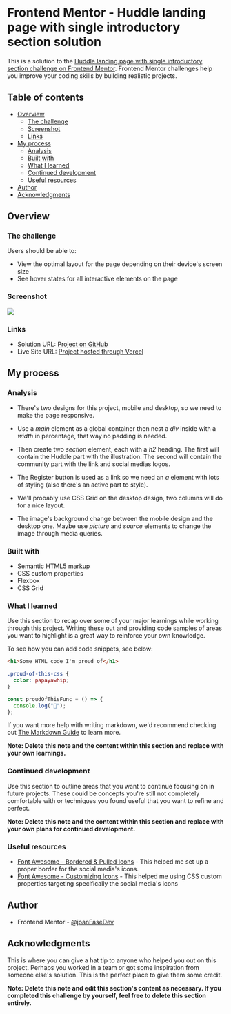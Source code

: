 # Frontend Mentor - Huddle landing page with single introductory section solution

This is a solution to the [Huddle landing page with single introductory section challenge on Frontend Mentor](https://www.frontendmentor.io/challenges/huddle-landing-page-with-a-single-introductory-section-B_2Wvxgi0). Frontend Mentor challenges help you improve your coding skills by building realistic projects.

## Table of contents

- [Overview](#overview)
  - [The challenge](#the-challenge)
  - [Screenshot](#screenshot)
  - [Links](#links)
- [My process](#my-process)
  - [Analysis](#analysis)
  - [Built with](#built-with)
  - [What I learned](#what-i-learned)
  - [Continued development](#continued-development)
  - [Useful resources](#useful-resources)
- [Author](#author)
- [Acknowledgments](#acknowledgments)

## Overview

### The challenge

Users should be able to:

- View the optimal layout for the page depending on their device's screen size
- See hover states for all interactive elements on the page

### Screenshot

![](./screenshot.jpg)

### Links

- Solution URL: [Project on GitHub](https://github.com/joanFaseDev/hudle-landing-page)
- Live Site URL: [Project hosted through Vercel](https://hudle-landing-page-ten.vercel.app/)

## My process

### Analysis

- There's two designs for this project, mobile and desktop, so we need to make the page responsive.

- Use a _main_ element as a global container then nest a _div_ inside with a _width_ in percentage, that way no padding is needed.

- Then create two _section_ element, each with a _h2_ heading. The first will contain the Huddle part with the illustration. The second will contain the community part with the link and social medias logos.

- The Register button is used as a link so we need an _a_ element with lots of styling (also there's an active part to style).

- We'll probably use CSS Grid on the desktop design, two columns will do for a nice layout.

- The image's background change between the mobile design and the desktop one. Maybe use _picture_ and _source_ elements to change the image through media queries.

### Built with

- Semantic HTML5 markup
- CSS custom properties
- Flexbox
- CSS Grid

### What I learned

Use this section to recap over some of your major learnings while working through this project. Writing these out and providing code samples of areas you want to highlight is a great way to reinforce your own knowledge.

To see how you can add code snippets, see below:

```html
<h1>Some HTML code I'm proud of</h1>
```

```css
.proud-of-this-css {
  color: papayawhip;
}
```

```js
const proudOfThisFunc = () => {
  console.log("🎉");
};
```

If you want more help with writing markdown, we'd recommend checking out [The Markdown Guide](https://www.markdownguide.org/) to learn more.

**Note: Delete this note and the content within this section and replace with your own learnings.**

### Continued development

Use this section to outline areas that you want to continue focusing on in future projects. These could be concepts you're still not completely comfortable with or techniques you found useful that you want to refine and perfect.

**Note: Delete this note and the content within this section and replace with your own plans for continued development.**

### Useful resources

- [Font Awesome - Bordered & Pulled Icons](https://fontawesome.com/docs/web/style/pull) - This helped me set up a proper border for the social media's icons.
- [Font Awesome - Customizing Icons](https://fontawesome.com/docs/web/style/custom) - This helped me using CSS custom properties targeting specifically the social media's icons

## Author

- Frontend Mentor - [@joanFaseDev](https://www.frontendmentor.io/profile/joanFaseDev)

## Acknowledgments

This is where you can give a hat tip to anyone who helped you out on this project. Perhaps you worked in a team or got some inspiration from someone else's solution. This is the perfect place to give them some credit.

**Note: Delete this note and edit this section's content as necessary. If you completed this challenge by yourself, feel free to delete this section entirely.**
